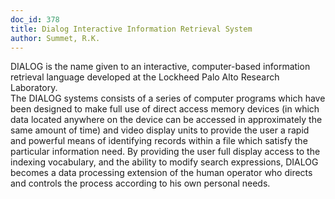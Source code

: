```yaml
---
doc_id: 378
title: Dialog Interactive Information Retrieval System
author: Summet, R.K.
---
```


DIALOG is the name given to an interactive, computer-based information
retrieval language developed at the Lockheed Palo Alto Research Laboratory.  
The DIALOG systems consists of a series of computer programs which have been
designed to make full use of direct access memory devices (in which data 
located anywhere on the device can be accessed in approximately the same amount
of time) and video display units to provide the user a rapid and powerful means
of identifying records within a file which satisfy the particular information
need.  By providing the user full display access to the indexing vocabulary,
and the ability to modify search expressions, DIALOG becomes a data processing
extension of the human operator who directs and controls the process according
to his own personal needs.